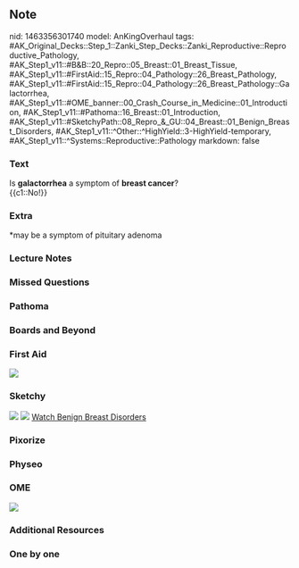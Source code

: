 ## Note
nid: 1463356301740
model: AnKingOverhaul
tags: #AK_Original_Decks::Step_1::Zanki_Step_Decks::Zanki_Reproductive::Reproductive_Pathology, #AK_Step1_v11::#B&B::20_Repro::05_Breast::01_Breast_Tissue, #AK_Step1_v11::#FirstAid::15_Repro::04_Pathology::26_Breast_Pathology, #AK_Step1_v11::#FirstAid::15_Repro::04_Pathology::26_Breast_Pathology::Galactorrhea, #AK_Step1_v11::#OME_banner::00_Crash_Course_in_Medicine::01_Introduction, #AK_Step1_v11::#Pathoma::16_Breast::01_Introduction, #AK_Step1_v11::#SketchyPath::08_Repro_&_GU::04_Breast::01_Benign_Breast_Disorders, #AK_Step1_v11::^Other::^HighYield::3-HighYield-temporary, #AK_Step1_v11::^Systems::Reproductive::Pathology
markdown: false

### Text
<div>
  Is <b>galactorrhea</b> a symptom of <b>breast cancer</b>?
</div>
<div>
  {{c1::No!}}
</div>

### Extra
*may be a symptom of pituitary adenoma

### Lecture Notes


### Missed Questions


### Pathoma


### Boards and Beyond


### First Aid
<img src="tmpSXcXAr.png">

### Sketchy
<img src="55.%20Galactorrhea.png"> <img src=
"Complete%20Sketch-d80851ce0d77f66d3a205e3dfa7bb90dc4e17dd2_1566160514431.jpg">
 <a href=
"https://dashboard.sketchy.com/study/medical/courses/medical-pathophysiology/units/medical-pathophysiology-reproductive-gu/videos/medical-pathophysiology-reproductive-and-gu-breast-benign-breast-disorders?utm_source=anki&utm_medium=partnership&utm_campaign=february_update&utm_content=medical">
Watch Benign Breast Disorders</a>

### Pixorize


### Physeo


### OME
<div class="ome-widget">
  <a href=
  "https://onlinemeded.org/spa/crash-course-in-medicine/introduction/acquire?ref=anki">
  <img src="_OME_AnkiFlashcards_Lesson_2.png"></a>
</div>

### Additional Resources


### One by one

